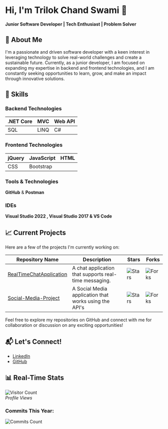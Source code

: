 # Hi, I'm Trilok Chand Swami 👋

**Junior Software Developer | Tech Enthusiast | Problem Solver**

## 🚀 About Me
I'm a passionate and driven software developer with a keen interest in leveraging technology to solve real-world challenges and create a sustainable future. Currently, as a junior developer, I am focused on expanding my expertise in backend and frontend technologies, and I am constantly seeking opportunities to learn, grow, and make an impact through innovative solutions.

## 🔧 Skills

### Backend Technologies
| .NET Core | MVC         | Web API     |
|-----------|-------------|-------------|
| SQL       | LINQ       | C#          |

### Frontend Technologies
| jQuery    | JavaScript  | HTML        |
|-----------|-------------|-------------|
| CSS       | Bootstrap   |             |

### Tools & Technologies
 **GitHub**  &   **Postman**     

### IDEs
**Visual Studio 2022 , Visual Studio 2017 &  VS Code**

## 📈 Current Projects
Here are a few of the projects I'm currently working on:

| Repository Name | Description | Stars | Forks |
|------------------|-------------|-------|-------|
| [RealTimeChatApplication](https://github.com/triilok10/RealTimeChatApplication) | A chat application that supports real-time messaging. | ![Stars](https://img.shields.io/github/stars/triilok10/RealTimeChatApplication?style=social) | ![Forks](https://img.shields.io/github/forks/triilok10/RealTimeChatApplication?style=social) |
| [Social-Media-Project](https://github.com/triilok10/Social-Media-Project) |A Social Media application that works using the API's| ![Stars](https://img.shields.io/github/stars/triilok10/Social-Media-Project?style=social) | ![Forks](https://img.shields.io/github/forks/triilok10/Social-Media-Project?style=social) |

Feel free to explore my repositories on GitHub and connect with me for collaboration or discussion on any exciting opportunities!

## 📬 Let's Connect!
- [LinkedIn](https://www.linkedin.com/in/triilok10)
- [GitHub](https://github.com/triilok10)

## 📊 Real-Time Stats

![Visitor Count](https://komarev.com/ghpvc/?username=triilok10)  
*Profile Views*

### Commits This Year:
![Commits Count](https://badges.pufler.dev/commits/yearly/triilok10)

